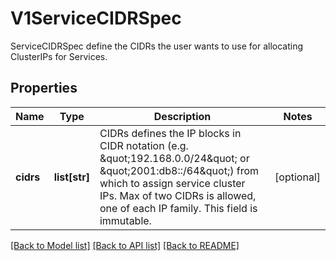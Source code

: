 # V1ServiceCIDRSpec

ServiceCIDRSpec define the CIDRs the user wants to use for allocating ClusterIPs for Services.
## Properties
Name | Type | Description | Notes
------------ | ------------- | ------------- | -------------
**cidrs** | **list[str]** | CIDRs defines the IP blocks in CIDR notation (e.g. \&quot;192.168.0.0/24\&quot; or \&quot;2001:db8::/64\&quot;) from which to assign service cluster IPs. Max of two CIDRs is allowed, one of each IP family. This field is immutable. | [optional] 

[[Back to Model list]](../README.md#documentation-for-models) [[Back to API list]](../README.md#documentation-for-api-endpoints) [[Back to README]](../README.md)


